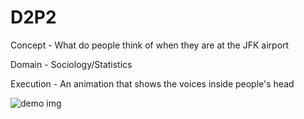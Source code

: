 # D2P2
Concept - What do people think of when they are at the JFK airport

Domain - Sociology/Statistics

Execution - An animation that shows the voices inside people's head

![demo img](https://github.com/youozhan/mfadt-majorstudio-1/raw/master/Assignments/D2P2/voice.001.jpeg "Img demo-ing the scenario")